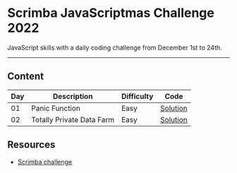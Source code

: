 # Scrimba JavaScriptmas Challenge 2022

JavaScript skills with a daily coding challenge from December 1st to 24th.

---

## Content

| Day | Description               | Difficulty | Code                                                                                |
| --- | ------------------------- | ---------- | ----------------------------------------------------------------------------------- |
| 01  | Panic Function            | Easy       | [Solution](https://github.com/joeyclapton/challenge-javascriptmas/tree/main/day-01) |
| 02  | Totally Private Data Farm | Easy       | [Solution](https://github.com/joeyclapton/challenge-javascriptmas/tree/main/day-02) |


## Resources
- [Scrimba challenge](https://scrimba.com/learn/javascriptmas)
